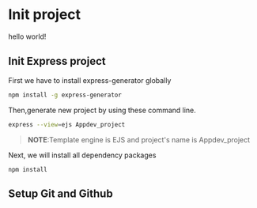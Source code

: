 # Init project

hello world!

## Init Express project

First we have to install express-generator globally

```sh
npm install -g express-generator
```
Then,generate new project by using these command line.
```sh
express --view=ejs Appdev_project
```
>**NOTE**:Template engine is  EJS and project's name is Appdev_project
>
Next, we will install all dependency packages
```
npm install
```
## Setup Git and Github